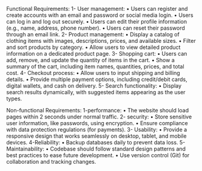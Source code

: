 Functional Requirements:
1-	User management:
• Users can register and create accounts with an email and password or social media login.
• Users can log in and log out securely.
• Users can edit their profile information (e.g., name, address, phone number).
• Users can reset their password through an email link.
2-	Product management:
• Display a catalog of clothing items with images, descriptions, prices, and available sizes.
• Filter and sort products by category.
• Allow users to view detailed product information on a dedicated product page.
3-	Shopping cart:
• Users can add, remove, and update the quantity of items in the cart.
• Show a summary of the cart, including item names, quantities, prices, and total cost.
4-	Checkout process:
• Allow users to input shipping and billing details.
• Provide multiple payment options, including credit/debit cards, digital wallets, and cash on delivery.
5-	Search functionality:
•	Display search results dynamically, with suggested items appearing as the user types.


Non-functional Requirements:
1-performance:
•	The website should load pages within 2 seconds under normal traffic.
2- security:
• Store sensitive user information, like passwords, using encryption.
• Ensure compliance with data protection regulations (for payments).
3- Usability:
•	Provide a responsive design that works seamlessly on desktop, tablet, and mobile devices.
4-Reliability:
•	Backup databases daily to prevent data loss.
5-Maintainability:
• Codebase should follow standard design patterns and best practices to ease future development.
• Use version control (Git) for collaboration and tracking changes.

